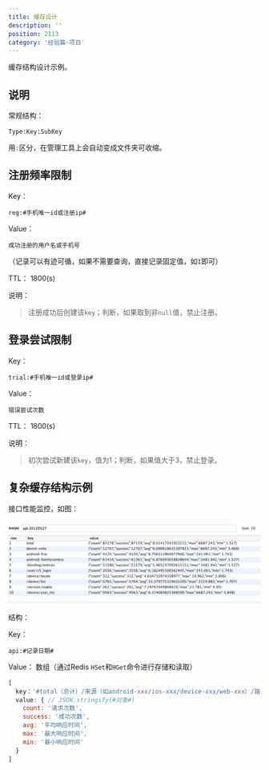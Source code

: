 ```yaml
---
title: 缓存设计
description: ''
position: 2113
category: '经验篇-项目'
---
```


缓存结构设计示例。

## 说明

常规结构：

```
Type:Key:SubKey
```

用`:`区分，在管理工具上会自动变成文件夹可收缩。

## 注册频率限制

Key：

```
reg:#手机唯一id或注册ip#
```

Value：

```
成功注册的用户名或手机号
```

（记录可以有迹可循，如果不需要查询，直接记录固定值，如`1`即可）

TTL： 1800(s)

说明：

> 注册成功后创建该`key`；判断，如果取到非`null`值，禁止注册。


## 登录尝试限制

Key：

```
trial:#手机唯一id或登录ip#
```

Value：

```
错误尝试次数
```

TTL： 1800(s)

说明：

> 初次尝试新建该`key`，值为1；判断，如果值大于3，禁止登录。

## 复杂缓存结构示例

接口性能监控，如图：

![Image](/experience/project/hmap.png)

结构：

Key：

```
api:#记录日期#
```

Value： 数组（通过Redis `HSet`和`HGet`命令进行存储和读取）

```js
[
  key：'#total（总计）/来源（如android-xxx/ios-xxx/device-xxx/web-xxx）/路径（如app1/v2/path/action）#'
  value: { // JSON.stringify(#对象#)
    count: '请求次数',
    success: '成功次数',
    avg: '平均响应时间',
    max: '最大响应时间',
    min: '最小响应时间'
  }
]
```
